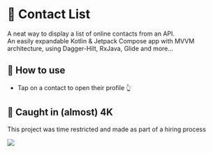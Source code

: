 # :book: Contact List

A neat way to display a list of online contacts from an API.<br />
An easily expandable Kotlin & Jetpack Compose app with MVVM architecture, using Dagger-Hilt, RxJava, Glide and more...

## :iphone: How to use
- Tap on a contact to open their profile :point_up_2:

## :camera_flash: Caught in (almost) 4K
This project was time restricted and made as part of a hiring process

![](https://github.com/BPSCrash/ContactsList/blob/main/PreviewGif.gif)

